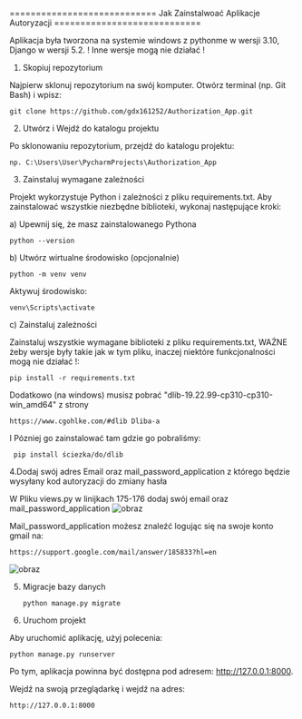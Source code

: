 ============================ Jak Zainstalwoać Aplikacje Autoryzacji ============================

Aplikacja była tworzona na systemie windows z pythonme w wersji 3.10, Django w wersji 5.2.  ! Inne wersje mogą nie działać !


1. Skopiuj repozytorium

  Najpierw sklonuj repozytorium na swój komputer. Otwórz terminal (np. Git Bash) i wpisz:

    git clone https://github.com/gdx161252/Authorization_App.git

2. Utwórz i  Wejdź do katalogu projektu

Po sklonowaniu repozytorium, przejdź do katalogu projektu:

    np. C:\Users\User\PycharmProjects\Authorization_App

3. Zainstaluj wymagane zależności

Projekt wykorzystuje Python i zależności z pliku requirements.txt. Aby zainstalować wszystkie niezbędne biblioteki, wykonaj następujące kroki:

  a) Upewnij się, że masz zainstalowanego Pythona

    python --version

  b) Utwórz wirtualne środowisko (opcjonalnie)

    python -m venv venv

Aktywuj środowisko:

    venv\Scripts\activate

  c) Zainstaluj zależności

Zainstaluj wszystkie wymagane biblioteki z pliku requirements.txt, WAŻNE żeby wersje były takie jak w tym pliku, inaczej niektóre funkcjonalności mogą nie działać !:

    pip install -r requirements.txt

Dodatkowo (na windows) musisz pobrać "dlib-19.22.99-cp310-cp310-win_amd64" z strony

    https://www.cgohlke.com/#dlib Dliba-a

I Pózniej go zainstalować tam gdzie go pobraliśmy:

     pip install ściezka/do/dlib

4.Dodaj swój adres Email oraz mail_password_application z którego będzie wysyłany kod autoryzacji do zmiany hasła

W Pliku views.py w linijkach 175-176 dodaj swój email oraz mail_password_application
![obraz](https://github.com/user-attachments/assets/72949fb8-6f9c-4116-985f-3eaac59683e9)

Mail_password_application możesz znaleźć logując się na swoje konto gmail na:

    https://support.google.com/mail/answer/185833?hl=en

  ![obraz](https://github.com/user-attachments/assets/3d6a729b-4e74-4214-9787-067a14c9a89d)


5. Migracje bazy danych 

       python manage.py migrate

6. Uruchom projekt

Aby uruchomić aplikację, użyj polecenia:

    python manage.py runserver

Po tym, aplikacja powinna być dostępna pod adresem: http://127.0.0.1:8000.

Wejdź na swoją przeglądarkę i wejdź na adres:

    http://127.0.0.1:8000
